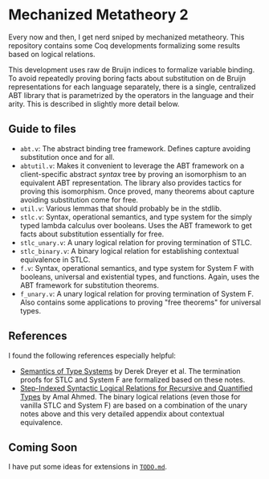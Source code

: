 # Mechanized Metatheory 2

Every now and then, I get nerd sniped by mechanized metatheory. This
repository contains some Coq developments formalizing some results
based on logical relations.

This development uses raw de Bruijn indices to formalize variable
binding. To avoid repeatedly proving boring facts about substitution
on de Bruijn representations for each language separately, there is a
single, centralized ABT library that is parametrized by the operators
in the language and their arity. This is described in slightly more
detail below.

## Guide to files

- `abt.v`: The abstract binding tree framework. Defines capture
  avoiding substitution once and for all.
- `abtutil.v`: Makes it convenient to leverage the ABT framework on a
  client-specific abstract *syntax* tree by proving an isomorphism to
  an equivalent ABT representation. The library also provides tactics
  for proving this isomorphism. Once proved, many theorems about
  capture avoiding substitution come for free.
- `util.v`: Various lemmas that should probably be in the stdlib.
- `stlc.v`: Syntax, operational semantics, and type system for the
  simply typed lambda calculus over booleans. Uses the ABT framework
  to get facts about substitution essentially for free.
- `stlc_unary.v`: A unary logical relation for proving termination of STLC.
- `stlc_binary.v`: A binary logical relation for establishing
  contextual equivalence in STLC.
- `f.v`: Syntax, operational semantics, and type system for System F
  with booleans, universal and existential types, and
  functions. Again, uses the ABT framework for substitution theorems.
- `f_unary.v`: A unary logical relation for proving termination of
  System F. Also contains some applications to proving "free theorems"
  for universal types.

## References

I found the following references especially helpful:

- [Semantics of Type Systems](https://plv.mpi-sws.org/semantics/2017/lecturenotes.pdf)
  by Derek Dreyer et al. The termination proofs for STLC and System F
  are formalized based on these notes.
- [Step-Indexed Syntactic Logical Relations for Recursive and Quantified Types](http://www.ccs.neu.edu/home/amal/papers/lr-recquant-techrpt.pdf)
  by Amal Ahmed. The binary logical relations (even those for vanilla
  STLC and System F) are based on a combination of the unary notes
  above and this very detailed appendix about contextual equivalence.

## Coming Soon

I have put some ideas for extensions in [`TODO.md`](TODO.md).
